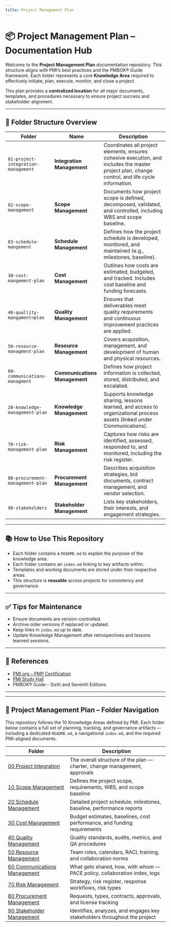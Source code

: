 ```yaml
---
title: Project Management Plan
---
```


# 📦 Project Management Plan – Documentation Hub

Welcome to the **Project Management Plan** documentation repository. This structure aligns with PMI’s best practices and the PMBOK® Guide framework. Each folder represents a core **Knowledge Area** required to effectively initiate, plan, execute, monitor, and close a project.

This plan provides a **centralized location** for all major documents, templates, and procedures necessary to ensure project success and stakeholder alignment.

---

## 📁 Folder Structure Overview

| Folder | Name                         | Description |
|--------|------------------------------|-------------|
| `01-project-integration-management` | **Integration Management** | Coordinates all project elements, ensures cohesive execution, and includes the master project plan, change control, and life cycle information. |
| `02-scope-management`              | **Scope Management**        | Documents how project scope is defined, decomposed, validated, and controlled, including WBS and scope baseline. |
| `03-schedule-mangement`            | **Schedule Management**     | Defines how the project schedule is developed, monitored, and maintained (e.g., milestones, baseline). |
| `30-cost-mangement-plan`          | **Cost Management**         | Outlines how costs are estimated, budgeted, and tracked. Includes cost baseline and funding forecasts. |
| `40-quallity-mangament=plan`      | **Quality Management**      | Ensures that deliverables meet quality requirements and continuous improvement practices are applied. |
| `50-resource-managment-plan`      | **Resource Management**     | Covers acquisition, management, and development of human and physical resources. |
| `60-communications-managment`     | **Communications Management** | Defines how project information is collected, stored, distributed, and escalated. |
| `20-knowledge-management-plan`    | **Knowledge Management**    | Supports knowledge sharing, lessons learned, and access to organizational process assets (linked under Communications). |
| `70-risk-management-plan`         | **Risk Management**         | Captures how risks are identified, assessed, responded to, and monitored, including the risk register. |
| `80-procurement-management-plan`  | **Procurement Management**  | Describes acquisition strategies, bid documents, contract management, and vendor selection. |
| `90-stakeholders`                 | **Stakeholder Management**  | Lists key stakeholders, their interests, and engagement strategies. |

---

## 📚 How to Use This Repository

- Each folder contains a `README.md` to explain the purpose of the knowledge area.
- Each folder contains an `index.md` linking to key artifacts within.
- Templates and working documents are stored under their respective areas.
- This structure is **reusable** across projects for consistency and governance.

---

## ✅ Tips for Maintenance

- Ensure documents are version-controlled.
- Archive older versions if replaced or updated.
- Keep links in `index.md` up to date.
- Update Knowledge Management after retrospectives and lessons learned sessions.

---

## 📖 References

- [PMI.org – PMP Certification](https://www.pmi.org/certifications/project-management-pmp?utm_source_misc=examsimulator_PMP)
- [PMI Study Hall](https://www.pmi.org/certifications/certification-resources/pmi-study-hall?utm_source_misc=examsimulator_PMP)
- PMBOK® Guide – Sixth and Seventh Editions

---
---

## 📂 Project Management Plan – Folder Navigation

This repository follows the 10 Knowledge Areas defined by PMI. Each folder below contains a full set of planning, tracking, and governance artifacts — including a dedicated `README.md`, a navigational `index.md`, and the required PMI-aligned documents.

| Folder | Description |
|--------|-------------|
| [00 Project Integration](../00-project-integration-management/index.md) | The overall structure of the plan — charter, change management, approvals |
| [10 Scope Management](03-case-study/3-plan/1-artifacts/10-scope-management/index.md) | Defines the project scope, requirements, WBS, and scope baseline |
| [20 Schedule Management](../20-schedule-management/index.md) | Detailed project schedule, milestones, baseline, performance reports |
| [30 Cost Management](../30-cost-management-plan/index.md) | Budget estimates, baselines, cost performance, and funding requirements |
| [40 Quality Management](03-case-study/3-plan/1-artifacts/40-quality-management-plan/index.md) | Quality standards, audits, metrics, and QA procedures |
| [50 Resource Management](../50-resource-management-plan/index.md) | Team roles, calendars, RACI, training, and collaboration norms |
| [60 Communications Management](../60-communications-management-plan/index.md) | What gets shared, how, with whom — PACE policy, collaboration index, logs |
| [70 Risk Management](03-case-study/3-plan/1-artifacts/70-risk-management-plan/index.md) | Strategy, risk register, response workflows, risk types |
| [80 Procurement Management](03-case-study/3-plan/1-artifacts/80-procurement-management-plan/index.md) | Requests, types, contracts, approvals, and license tracking |
| [90 Stakeholder Management](03-case-study/3-plan/1-artifacts/90-stakeholders/index.md) | Identifies, analyzes, and engages key stakeholders throughout the project |

